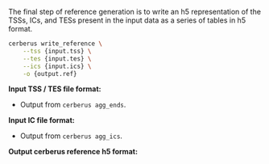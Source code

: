 The final step of reference generation is to write an h5 representation of the TSSs, ICs, and TESs present in the input data as a series of tables in h5 format.

```bash
cerberus write_reference \
    --tss {input.tss} \
    --tes {input.tes} \
    --ics {input.ics} \
    -o {output.ref}
```

**Input TSS / TES file format:**
* Output from `cerberus agg_ends`.

**Input IC file format:**
* Output from `cerberus agg_ics`.

**Output cerberus reference h5 format:**
